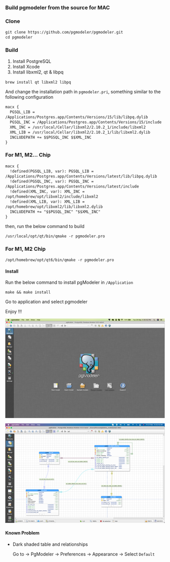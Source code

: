 ### Build pgmodeler from the source for MAC

### Clone

    git clone https://github.com/pgmodeler/pgmodeler.git
    cd pgmodeler

### Build

1. Install PostgreSQL
2. Install Xcode
3. Install libxml2, qt & libpq

`
brew install qt libxml2 libpq
`

And change the installation path in `pgmodeler.pri`, something similar to the following configuration

```
macx {
  PGSQL_LIB = /Applications/Postgres.app/Contents/Versions/15/lib/libpq.dylib
  PGSQL_INC = /Applications/Postgres.app/Contents/Versions/15/include
  XML_INC = /usr/local/Cellar/libxml2/2.10.2_1/include/libxml2
  XML_LIB = /usr/local/Cellar/libxml2/2.10.2_1/lib/libxml2.dylib
  INCLUDEPATH += $$PGSQL_INC $$XML_INC
}
```
### For M1, M2... Chip
```
macx {
  !defined(PGSQL_LIB, var): PGSQL_LIB = /Applications/Postgres.app/Contents/Versions/latest/lib/libpq.dylib
  !defined(PGSQL_INC, var): PGSQL_INC = /Applications/Postgres.app/Contents/Versions/latest/include
  !defined(XML_INC, var): XML_INC = /opt/homebrew/opt/libxml2/include/libxml2
  !defined(XML_LIB, var): XML_LIB = /opt/homebrew/opt/libxml2/lib/libxml2.dylib
  INCLUDEPATH += "$$PGSQL_INC" "$$XML_INC"
}
```

then, run the below command to build


    /usr/local/opt/qt/bin/qmake -r pgmodeler.pro

### For M1, M2 Chip

    /opt/homebrew/opt/qt6/bin/qmake -r pgmodeler.pro

#### Install

Run the below command to install pgModeler in `/Application`

    make && make install

Go to application and select pgmodeler

Enjoy !!!

![](mac-pgmodeler.png)

![](Mac-PgModeler-1.png)

#### Known Problem

* Dark shaded table and relationships

   Go to -> PgModeler -> Preferences -> Appearance -> Select `Default`
